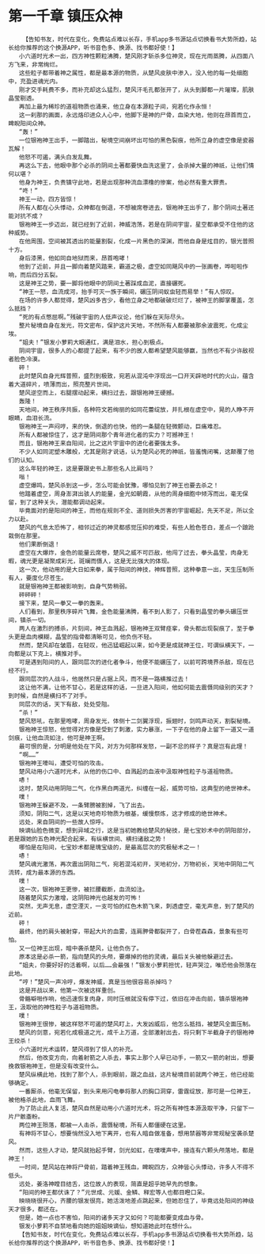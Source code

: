 # 第一千章 镇压众神
        【告知书友，时代在变化，免费站点难以长存，手机app多书源站点切换看书大势所趋，站长给你推荐的这个换源APP，听书音色多、换源、找书都好使！】
       小六道时光术一出，四方神性颗粒沸腾，楚风刚才斩杀多位神灵，现在光雨蒸腾，从四面八方飞来，非常绚烂。
       这些粒子都带着神之属性，都是最本源的物质，从楚风皮肤中渗入，没入他的每一处细胞中，充盈进魂光内。
       刚才交手耗费不多，而补充却这么猛烈，楚风汗毛孔都张开了，从头到脚都一片璀璨，肌肤晶莹剔透。
       再加上最为稀珍的道祖物质也涌来，他立身在本源粒子间，宛若化作永恒！
       这一刹那的画面，永远烙印进众人心中，他脚下是神的尸骨，血染大地，他则在昂首而立，睥睨阳间众神。
       “轰！”
       一位银袍神王出手，一脚踏出，秘境空间崩坏出可怕的黑色裂痕，他所立身的虚空像是瓷器瓦解！
       他怒不可遏，满头白发乱舞。
       再这么下去，他眼中那个必杀的阴间土著都要快血洗这里了，会杀掉大量的神祇，让他们情何以堪？
       他身为神王，负责镇守此地，若是出现那种流血漂橹的惨案，他必然有重大罪责。
       “咚！”
       神王一动，四方皆惊！
       所有人都在心头悸动，众神都在倒退，不想被席卷进去，银袍神王出手了，那个阴间土著还能对抗不成？
       银袍神王一步迈出，就已经到了近前，神威浩荡，若是在阴间宇宙，星空都承受不住他的这种威势。
       在他周围，空间被其透出的能量割裂，化成一片黑色的深渊，而他自身是炫目的，银光普照十方。
       身后漆黑，他如同自地狱而来，昂首咆哮！
       他到了近前，并且一脚向着楚风踏来，霸道之极，虚空如同飓风中的一张画卷，哗啦啦作响，而后四分五裂。
       这是神王之势，要一脚将他眼中的阴间土著踩成血泥，直接碾死。
       “神王一怒，血流成河，抬手可灭一族于瞬间，碾压阴间蚁虫轻而易举！”有人惊叹。
       在场的许多人都觉得，楚风凶多吉少，看他立身之地都破破烂烂了，被神王的脚掌覆盖，怎么抵挡？
       “死的有点憋屈啊。”残破宇宙的人低声议论，他们躲在天际尽头。
       整片秘境自身在发光，符文密布，保护这片天地，不然所有人都要被那余波震死，化成尘埃。
       “姐夫！”银发小萝莉大眼通红，满是泪水，担心到极点。
       阴间宇宙，很多人的心都提了起来，有不少的故人都希望楚风能够赢，当然也不有少许敌视者脸色冷漠。
       砰！
       此时楚风自身光辉普照，盛烈到极致，宛若从混沌中浮现出一口开天辟地时代的火山，蕴含着大道碎片，喷薄而出，照亮整片世间。
       楚风逆空而上，右腿摆动起来，横扫过去，跟银袍神王硬撼。
       轰隆！
       天地间，神王秩序共振，各种符文若绚丽的如同花蕾绽放，并扎根在虚空中，晃的人睁不开眼睛，血泪长流。
       银袍神王一声闷哼，来的快，倒退的也快，他的一条腿在轻微颤动，巨痛难忍。
       所有人都被惊住了，这才是阴间那个青年进化者的实力？可撼神王！
       而且，银袍神王来自阳间，比之这片宇宙中的进化者要强太多。
       不少人如同泥塑木雕般，尤其是刚才说话，认为楚风必死的神祇，皆羞愧闭嘴，这颠覆了他们的认知。
       这么年轻的神王，这是要跟史书上那些名人比肩吗？
       嗡！
       虚空爆鸣，楚风杀到这一步，怎么可能会犹豫，哪怕见到了神王也要去杀之！
       他踏着虚空，周身澎湃出骇人的能量，金光如朝霞，从他的周身细胞中倾泻而出，毫无保留，到了这种关头，潜能都调动起来。
       毕竟面对的是阳间的神王，而他在规则不全、道则损失厉害的宇宙崛起，先天不足，所以全力以赴。
       楚风的气息太恐怖了，相邻过近的神灵都感觉压抑的难受，有些人脸色苍白，差点一个踉跄栽倒在那里。
       他们果断倒退！
       虚空在大爆炸，金色的能量云席卷，楚风之威不可匹敌，他闯了过去，拳头晶莹，肉身无暇，魂光更是凝聚成彩光，斑斓而慑人，这是无比强大的体现。
       这一次，他动用的是大日如来拳，属于阳间的神技，神辉普照，这种拳意一出，天生压制所有人，要度化尽苍生。
       就是银袍神王都被影响到，自身气势稍弱。
       砰砰砰！
       接下来，楚风一拳又一拳的轰来。
       人们看到，那里秩序碎片飞舞，金色能量沸腾，看不到人影了，只看到晶莹的拳头碾压世间，镇杀一切。
       两人在激烈的搏杀，片刻间，神王血溅起，银袍神王双臂痉挛，骨头都出现裂痕了，至于拳头更是血肉模糊，晶莹的指骨都清晰可见，他负伤不轻。
       然而，楚风却在皱眉，在轻叹，他迅猛崛起以来，如今更是成就神王位，可谓纵横天下，一向都是以下克上，横推对手。
       可是遇到阳间的人，跟同层次的进化者争斗，他便不能碾压了，以前可跨境界杀敌，现在已经不行。
       跟同层次的人战斗，他居然只是占据上风，而不是一路横推过去！
       这让他不满，让他不甘心，若是这样的话，一旦进入阳间，他如何能去震慑同级别的天才？到时候，自然是横扫不了对手。
       同层次的话，天下有敌，处处受阻。
       “杀！”
       楚风怒吼，在那里咆哮，周身发光，体侧十二剑翼浮现，振翅时，剑鸣声动天，割裂秘境。
       银袍神王惊怒，他觉得对方像是受到了刺激，实力暴涨，一下子在他的身上留下一道又一道剑痕，让他血流如注，他可是神王啊。
       最可恨的是，分明是他处在下风，对方为何那样发怒，一副不忿的样子？真是岂有此理！
       “啊……”
       银袍神王嚎叫，遭受可怕的攻击。
       楚风动用小六道时光术，从他的伤口中、自溅起的血液中汲取神性粒子与道祖物质。
       哧！
       这时，楚风动用阴阳二气，化作黑白两道光，纠缠在一起，威势可怕，这典型的绝世神术。
       噗！
       银袍神王躲避不及，一条臂膀被割掉，飞了出去。
       须知，阴阳二气，这是以天地奇珍物质为根基，缓慢祭炼，这才修成的绝世神术。
       远处，来自阴间的一些故人惊呼。
       映谪仙脸色微变，想到异域之行，这是当初她教给楚风的秘技，是七宝妙术中的阴阳部分，若是跟她的五色神光配合起来，有纵横世间、横扫诸敌之势！
       哪怕是在阳间，七宝妙术都是瑰宝级的，是最高层次的究极秘术之一！
       哧！
       楚风魂光激荡，再次震出阴阳二气，宛若混沌初开，天地初分，万物初长，天地中阴阳二气流转，成为最本源的东西。
       噗！
       这一次，银袍神王更惨，被拦腰截断，血流如注。
       随着楚风实力激增，这阴阳神光也越发的可怖！
       突然，无声无息，虚空湮灭，一支可怕的红色木箭飞来，刺透虚空，毫无声息，到了楚风的近前。
       砰！
       最终，他的肩头被射穿，带起大片的血雾，连肩胛骨都裂开了，白骨茬森森，景象有些可怕。
       又一位神王出现，暗中袭杀楚风，让他负伤了。
       原本这是必杀一箭，指向楚风的头颅，要爆掉的他的灵魂，最后关头被他躲避过去。
       “姐夫，你要好好的活着啊，以后……会最强！”银发小萝莉担忧，轻声哭泣，唯恐他会殒落在此地。
       “哼！”楚风一声冷哼，爆发神威，真是当他很容易杀掉吗？
       这是开战以来，他第一次被这样重创。
       骨骼噼啪作响，他迅速恢复肉身，同时压根就没有停下过，依旧在冲击向前，镇杀银袍神王，汲取他的神性粒子与道祖物质。
       噗！
       银袍神王很惨，被这样怒不可遏的楚风盯上，大发凶威后，他怎么抵挡，被楚风全面压制。
       楚风的剑意，宛若化成极道之光，成千上万道，全部激射出去，将只剩下半截身子的银袍神王绞杀！
       小六道时光术运转，楚风得到了惊人的补充。
       然后，他改变方向，向着射箭之人杀去，事实上那个人早已动手，一箭又一箭的射出，想要挽救银袍神王，但是没有改变什么。
       楚风纵横此地，找到了那个人，杀到眼前，跟之血战，这片秘境目前就两个神王，他已经能够确定。
       一番厮杀，他毫无保留，到头来用闪电拳将那人的胸口洞穿，雷霆绽放，那可是一位神王，被他格杀此地，血雨飞舞。
       为了防止此人复活，楚风自然是动用小六道时光术，将之所有神性本源汲取干净，只留下一片尸骸齑粉。
       两位神王殒落，都被一人击杀，震慑秘境，所有人都僵硬在这里。
       有神将不甘心，想要悄然没入地下离开，也有人暗自做准备，想用禁器等非常规秘宝袭杀楚风。
       然而，这些人才动，楚风就抬起手臂，剑光如虹，在噗噗声中，接连有六颗头颅落地，都是神王！
       一时间，楚风站在神将尸骨前，踏着神王残血，睥睨四方，众神皆心头悸动，许多人不得不低头。
       远处，姜洛神瞠目结舌，这位故人的表现，简直是超乎她早先的想象。
       “阳间的神王都伏诛了？”元世成、元媛、金鳞、释宏等人也都目瞪口呆。
       映晓晓很开心，齐腰的银发很亮，她活泼地差点跳起来，但她忍住了，毕竟远处阳间的神级天才很多，都还在。
       但是，她一点也不害怕，阳间的诸多天才又如何？可能都要变成血与骨。
       银发小萝莉不自禁地看向她的姐姐映谪仙，想知道她此时在想什么。
       【告知书友，时代在变化，免费站点难以长存，手机app多书源站点切换看书大势所趋，站长给你推荐的这个换源APP，听书音色多、换源、找书都好使！】